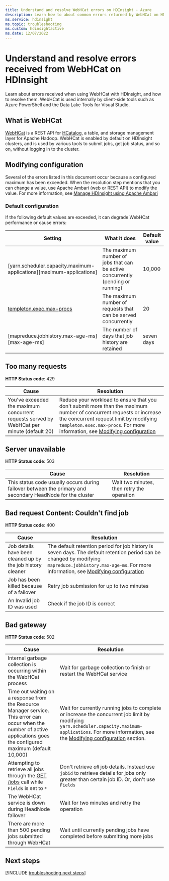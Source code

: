 ```yaml
---
title: Understand and resolve WebHCat errors on HDInsight - Azure 
description: Learn how to about common errors returned by WebHCat on HDInsight and how to resolve them.
ms.service: hdinsight
ms.topic: troubleshooting
ms.custom: hdinsightactive
ms.date: 12/07/2022
---
```


# Understand and resolve errors received from WebHCat on HDInsight

Learn about errors received when using WebHCat with HDInsight, and how to resolve them. WebHCat is used internally by client-side tools such as Azure PowerShell and the Data Lake Tools for Visual Studio.

## What is WebHCat

[WebHCat](https://cwiki.apache.org/confluence/display/Hive/WebHCat) is a REST API for [HCatalog](https://cwiki.apache.org/confluence/display/Hive/HCatalog), a table, and storage management layer for Apache Hadoop. WebHCat is enabled by default on HDInsight clusters, and is used by various tools to submit jobs, get job status, and so on, without logging in to the cluster.

## Modifying configuration

Several of the errors listed in this document occur because a configured maximum has been exceeded. When the resolution step mentions that you can change a value, use Apache Ambari (web or REST API) to modify the value. For more information, see [Manage HDInsight using Apache Ambari](hdinsight-hadoop-manage-ambari.md)

### Default configuration

If the following default values are exceeded, it can degrade WebHCat performance or cause errors:

| Setting | What it does | Default value |
| --- | --- | --- |
| [yarn.scheduler.capacity.maximum-applications][maximum-applications] |The maximum number of jobs that can be active concurrently (pending or running) |10,000 |
| [templeton.exec.max-procs][max-procs] |The maximum number of requests that can be served concurrently |20 |
| [mapreduce.jobhistory.max-age-ms][max-age-ms] |The number of days that job history are retained |seven days |

## Too many requests

**HTTP Status code**: 429

| Cause | Resolution |
| --- | --- |
| You've exceeded the maximum concurrent requests served by WebHCat per minute (default 20) |Reduce your workload to ensure that you don't submit more than the maximum number of concurrent requests or increase the concurrent request limit by modifying `templeton.exec.max-procs`. For more information, see [Modifying configuration](#modifying-configuration) |

## Server unavailable

**HTTP Status code**: 503

| Cause | Resolution |
| --- | --- |
| This status code usually occurs during failover between the primary and secondary HeadNode for the cluster |Wait two minutes, then retry the operation |

## Bad request Content: Couldn't find job

**HTTP Status code**: 400

| Cause | Resolution |
| --- | --- |
| Job details have been cleaned up by the job history cleaner |The default retention period for job history is seven days. The default retention period can be changed by modifying `mapreduce.jobhistory.max-age-ms`. For more information, see [Modifying configuration](#modifying-configuration) |
| Job has been killed because of a failover |Retry job submission for up to two minutes |
| An Invalid job ID was used |Check if the job ID is correct |

## Bad gateway

**HTTP Status code**: 502

| Cause | Resolution |
| --- | --- |
| Internal garbage collection is occurring within the WebHCat process |Wait for garbage collection to finish or restart the WebHCat service |
| Time out waiting on a response from the Resource Manager service. This error can occur when the number of active applications goes the configured maximum (default 10,000) |Wait for currently running jobs to complete or increase the concurrent job limit by modifying `yarn.scheduler.capacity.maximum-applications`. For more information, see the [Modifying configuration](#modifying-configuration) section. |
| Attempting to retrieve all jobs through the [GET /jobs](https://cwiki.apache.org/confluence/display/Hive/WebHCat+Reference+Jobs) call while `Fields` is set to `*` |Don't retrieve *all* job details. Instead use `jobid` to retrieve details for jobs only greater than certain job ID. Or, don't use `Fields` |
| The WebHCat service is down during HeadNode failover |Wait for two minutes and retry the operation |
| There are more than 500 pending jobs submitted through WebHCat |Wait until currently pending jobs have completed before submitting more jobs |

## Next steps

[!INCLUDE [troubleshooting next steps](includes/hdinsight-troubleshooting-next-steps.md)]

[max-procs]: https://cwiki.apache.org/confluence/display/Hive/WebHCat+Configure#WebHCatConfigure-WebHCatConfiguration
